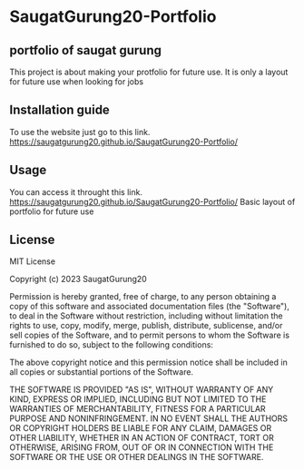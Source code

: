 # SaugatGurung20-Portfolio
## portfolio of saugat gurung
This project is about making your protfolio for future use. It is only a layout for future use when looking for jobs
## Installation guide
 To use the website just go to this link. https://saugatgurung20.github.io/SaugatGurung20-Portfolio/
## Usage
 You can access it throught this link. https://saugatgurung20.github.io/SaugatGurung20-Portfolio/
 Basic layout of portfolio for future use
## License
MIT License

Copyright (c) 2023 SaugatGurung20

Permission is hereby granted, free of charge, to any person obtaining a copy
of this software and associated documentation files (the "Software"), to deal
in the Software without restriction, including without limitation the rights
to use, copy, modify, merge, publish, distribute, sublicense, and/or sell
copies of the Software, and to permit persons to whom the Software is
furnished to do so, subject to the following conditions:

The above copyright notice and this permission notice shall be included in all
copies or substantial portions of the Software.

THE SOFTWARE IS PROVIDED "AS IS", WITHOUT WARRANTY OF ANY KIND, EXPRESS OR
IMPLIED, INCLUDING BUT NOT LIMITED TO THE WARRANTIES OF MERCHANTABILITY,
FITNESS FOR A PARTICULAR PURPOSE AND NONINFRINGEMENT. IN NO EVENT SHALL THE
AUTHORS OR COPYRIGHT HOLDERS BE LIABLE FOR ANY CLAIM, DAMAGES OR OTHER
LIABILITY, WHETHER IN AN ACTION OF CONTRACT, TORT OR OTHERWISE, ARISING FROM,
OUT OF OR IN CONNECTION WITH THE SOFTWARE OR THE USE OR OTHER DEALINGS IN THE
SOFTWARE.